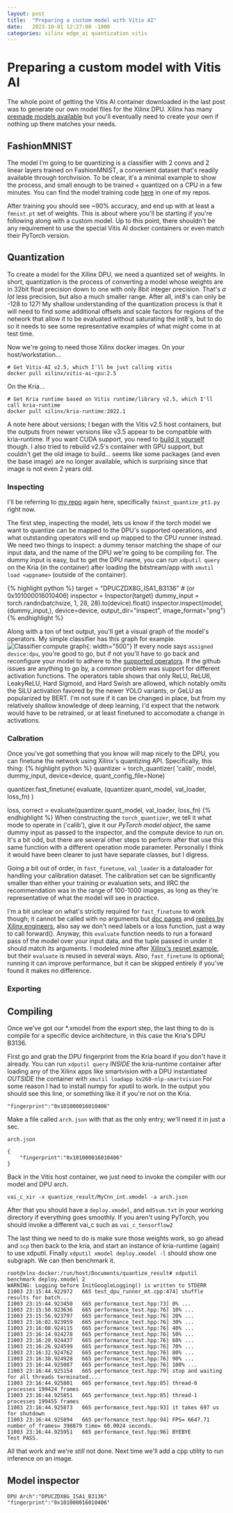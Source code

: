 ```yaml
---
layout: post
title:  "Preparing a custom model with Vitis AI"
date:   2023-10-01 12:27:00 -1000
categories: xilinx edge_ai quantization vitis
---
```


# Preparing a custom model with Vitis AI
The whole point of getting the Vitis AI container downloaded in the last post
was to generate our own model files for the Xilinx DPU. Xilinx has many [premade models available](https://github.com/Xilinx/Vitis-AI/tree/v2.5/model_zoo)
but you'll eventually need to create your own if nothing up there matches your needs.

## FashionMNIST
The model I'm going to be quantizing is a classifier with 2 convs and 2 linear layers trained
on FashionMNIST, a convenient dataset that's readily available through torchvision. To be clear,
it's a minimal example to show the process, and small enough to be trained + quantized on a CPU
in a few minutes. You can find the model training code [here](TODO) in one of my repos.

After training you should see ~90% accuracy, and end up with at least a `fmnist.pt` set of weights.
This is about where you'll be starting if you're following along with a custom model. Up to this point,
there shouldn't be any requirement to use the special Vitis AI docker containers or even match their
PyTorch version.

## Quantization
To create a model for the Xilinx DPU, we need a quantized set of weights. In short, quantization
is the process of converting a model whose weights are in 32bit float precision down to one
with only 8bit integer precision. That's _a lot_ less precision, but also a much smaller range.
After all, int8's can only be -128 to 127! My shallow understanding of the quantization process
is that it will need to find some additional offsets and scale factors for regions of the
network that allow it to be evaluated without saturating the int8's, but to do so it needs to
see some representative examples of what might come in at test time.

Now we're going to need those Xilinx docker images.
On your host/workstation...
```
# Get Vitis-AI v2.5, which I'll be just calling vitis
docker pull xilinx/vitis-ai-cpu:2.5
```
On the Kria...
```
# Get Kria runtime based on Vitis runtime/library v2.5, which I'll call kria-runtime
docker pull xilinx/kria-runtime:2022.1
```
A note here about versions; I began with the Vitis v2.5 host containers, but the outputs from
newer versions like v3.5 appear to be compatible with kria-runtime. If you want CUDA support,
you need to [build it yourself](https://github.com/Xilinx/Vitis-AI/tree/master/docker) though.
I also tried to rebuild v2.5's container with GPU support, but couldn't get the old image to build...
seems like some packages (and even the base image) are no longer available, which is surprising
since that image is not even 2 years old.

### Inspecting
I'll be referring to [my repo]() again here, specifically `fminst_quantize_pt1.py` right now.

The first step, inspecting the model, lets us know if the torch model we want to quantize can
be mapped to the DPU's supported operations, and what outstanding operators will end up mapped
to the CPU runner instead. We need two things to inspect: a dummy tensor matching the shape of
our input data, and the name of the DPU we're going to be compiling for. The dummy input is easy,
but to get the DPU name, you can run `xdputil query` on the Kria (in the container) after loading
the bitstream/app with `xmutil load <appname>` (outside of the container).

{% highlight python %}
target = "DPUCZDX8G_ISA1_B3136" # (or 0x101000016010406)
inspector = Inspector(target)
dummy_input = torch.randn(batchsize, 1, 28, 28).to(device).float()
inspector.inspect(model, (dummy_input,), device=device, output_dir="inspect", image_format="png")
{% endhighlight %}

Along with a ton of text output, you'll get a visual graph of the model's operators. My simple
classifier has this graph for example.
![Classifier compute graph](/assets/inspect_DPUCZDX8G_ISA1_B3136.png){: width="500"}
If every node says `assigned device:dpu`, you're good to go, but if not you'll have to go back
and reconfigure your model to adhere to the [supported operators](https://docs.xilinx.com/r/en-US/pg338-dpu/Introduction?tocId=4lq1FtJ078vxzAJQVMkl_g).
If the github issues are anything to go by, a common problem was support for different activation functions.
The operators table shows that only ReLU, ReLU6, LeakyReLU, Hard Sigmoid, and Hard Swish are allowed,
which notably omits the SiLU activation favored by the newer YOLO variants, or GeLU as popularized by BERT.
I'm not sure if it can be changed in place, but from my relatively shallow knowledge of deep learning,
I'd expect that the network would have to be retrained, or at least finetuned to accomodate a change
in activations.

### Calbration
Once you've got something that you know will map nicely to the DPU, you can finetune the network
using Xilinx's quantizing API. Specifically, this thing:
{% highlight python %}
quantizer = torch_quantizer(
    'calib',
    model,
    dummy_input,
    device=device,
    quant_config_file=None)

quantizer.fast_finetune(
    evaluate,
    (quantizer.quant_model, val_loader, loss_fn)
)

loss, correct = evaluate(quantizer.quant_model, val_loader, loss_fn)
{% endhighlight %}
When constructing the `torch_quantizer`, we tell it what mode to operate in ('calib'), give it our
_PyTorch model object_, the same dummy input as passed to the inspector, and the compute device to run
on. It's a bit odd, but there are several other steps to perform after that use this same function with
a different operation mode parameter. Personally I think it would have been clearer to just have separate
classes, but I digress.

Going a bit out of order, in  `fast_finetune`, `val_loader` is a dataloader for handling your calibration
dataset. The calibration set can be significantly smaller than either your training or evaluation sets,
and IIRC the recommendation was in the range of 100-1000 images, as long as they're representative of
what the model will see in practice.

I'm a bit unclear on what's strictly required for `fast_finetune` to work though; it cannot be called
with no arguments but [doc pages](https://docs.xilinx.com/r/1.3-English/ug1414-vitis-ai/Module-Partial-Quantization) and [replies by Xilinx engineers](https://github.com/Xilinx/Vitis-AI/issues/787), also say we don't need labels or a loss function, just a way to call forward().
Anyway, this `evaluate` function needs to run a forward pass of the model over your input data, and the
tuple passed in under it should match its arguments. I modeled mine after [Xilinx's resnet example](https://github.com/Xilinx/Vitis-AI/blob/master/src/vai_quantizer/vai_q_pytorch/example/resnet18_quant.py),
but their `evaluate` is reused in several ways. Also, `fast_finetune` is optional; running it can improve
performance, but it can be skipped entirely if you've found it makes no difference.


### Exporting

## Compiling
Once we've got our *.xmodel from the export step, the last thing to do is compile for a specific
device architecture, in this case the Kria's DPU B3136.

First go and grab the DPU fingerprint from the Kria board if you don't have it already.
You can run `xdputil query` _INSIDE_ the kria-runtime container after loading any of the Xilinx apps
like smartvision with a DPU instantiated _OUTSIDE_ the container with `xmutil loadapp kv260-nlp-smartvision`
For some reason I had to install numpy for xputil to work.
In the output you should see this line, or something like it if you're not on the Kria.
```
"fingerprint":"0x101000016010406"
```
Make a file called `arch.json` with that as the only entry; we'll need it in just a sec.

`arch.json`
```
{
    "fingerprint":"0x101000016010406"
}
```

Back in the Vitis host container, we just need to invoke the compiler with our model and DPU arch.
```
vai_c_xir -x quantize_result/MyCnn_int.xmodel -a arch.json
```
After that you should have a `deploy.xmodel`, and `md5sum.txt` in your working directory if everything
goes smoothly. If you aren't using PyTorch, you should invoke a different vai_c such as `vai_c_tensorflow2`

The last thing we need to do is make sure those weights work, so go ahead and `scp` then back to the kria,
and start an instance of kria-runtime (again) to use xdputil.
Finally `xdputil xmodel deploy.xmodel -l` should show one subgraph. We can then benchmark it.
```
root@xlnx-docker:/run/host/Documents/quantize_result# xdputil benchmark deploy.xmodel 2
WARNING: Logging before InitGoogleLogging() is written to STDERR
I1003 23:15:44.922972   665 test_dpu_runner_mt.cpp:474] shuffle results for batch...
I1003 23:15:44.923450   665 performance_test.hpp:73] 0% ...
I1003 23:15:50.923636   665 performance_test.hpp:76] 10% ...
I1003 23:15:56.923797   665 performance_test.hpp:76] 20% ...
I1003 23:16:02.923959   665 performance_test.hpp:76] 30% ...
I1003 23:16:08.924115   665 performance_test.hpp:76] 40% ...
I1003 23:16:14.924278   665 performance_test.hpp:76] 50% ...
I1003 23:16:20.924437   665 performance_test.hpp:76] 60% ...
I1003 23:16:26.924599   665 performance_test.hpp:76] 70% ...
I1003 23:16:32.924762   665 performance_test.hpp:76] 80% ...
I1003 23:16:38.924928   665 performance_test.hpp:76] 90% ...
I1003 23:16:44.925087   665 performance_test.hpp:76] 100% ...
I1003 23:16:44.925154   665 performance_test.hpp:79] stop and waiting for all threads terminated....
I1003 23:16:44.925801   665 performance_test.hpp:85] thread-0 processes 199424 frames
I1003 23:16:44.925851   665 performance_test.hpp:85] thread-1 processes 199455 frames
I1003 23:16:44.925873   665 performance_test.hpp:93] it takes 697 us for shutdown
I1003 23:16:44.925894   665 performance_test.hpp:94] FPS= 6647.71 number_of_frames= 398879 time= 60.0024 seconds.
I1003 23:16:44.925951   665 performance_test.hpp:96] BYEBYE
Test PASS.
```

All that work and we're _still_ not done. Next time we'll add a cpp utility to run inference on an image.

## Model inspector
```
DPU Arch":"DPUCZDX8G_ISA1_B3136"
"fingerprint":"0x101000016010406"
```
